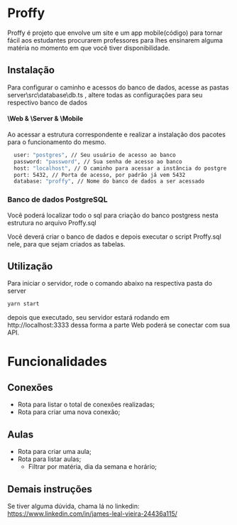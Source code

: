 # Proffy

Proffy é projeto que envolve um site e um app mobile(código) para tornar fácil aos estudantes procurarem professores para lhes ensinarem alguma matéria no momento em que você tiver disponibilidade.

## Instalação

Para configurar o caminho e acessos do banco de dados, acesse as pastas server\src\database\db.ts ,
altere todas as configurações para seu respectivo banco de dados

#### \Web & \Server & \Mobile

Ao acessar a estrutura correspondente e realizar a instalação dos pacotes para o funcionamento do mesmo.

```bash
  user: "postgres", // Seu usuário de acesso ao banco
  password: "password", // Sua senha de acesso ao banco
  host: "localhost", // O caminho para acessar a instância do postgre
  port: 5432, // Porta de acesso, por padrão já vem 5432
  database: "proffy", // Nome do banco de dados a ser acessado
```

### Banco de dados PostgreSQL

Você poderá localizar todo o sql para criação do banco postgress nesta estrutura no arquivo Proffy.sql

Você deverá criar o banco de dados e depois executar o script Proffy.sql nele, para que sejam criados as tabelas.

## Utilização

Para iniciar o servidor, rode o comando abaixo na respectiva pasta do server

```python
yarn start
```

depois que executado, seu servidor estará rodando em http://localhost:3333 dessa forma a parte Web poderá se conectar com sua API.

# Funcionalidades

## Conexões

- Rota para listar o total de conexões realizadas;
- Rota para criar uma nova conexão;

## Aulas

- Rota para criar uma aula;
- Rota para listar aulas;
  - Filtrar por matéria, dia da semana e horário;

## Demais instruções

Se tiver alguma dúvida, chama lá no linkedin: https://www.linkedin.com/in/james-leal-vieira-24436a115/
